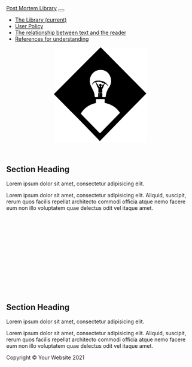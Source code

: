 <!DOCTYPE html>
<html lang="hu">

<head>

  <meta charset="utf-8">
  <meta name="viewport" content="width=device-width, initial-scale=1, shrink-to-fit=no">
  <meta name="description" content="">
  <meta name="Bánki Tamás" content="">

  <title>Full Width Pics - Post Mortem Library</title>

  <!-- Bootstrap core CSS -->
  <link href="vendor/bootstrap/css/bootstrap.min.css" rel="stylesheet">

  <!-- Custom styles for this template -->
  <link href="css/full-width-pics.css" rel="stylesheet">

</head>

<body>

  <!-- Navigation -->
  <nav class="navbar navbar-expand-lg navbar-dark bg-dark fixed-top">
    <div class="container">
      <a class="navbar-brand" href="#">Post Mortem Library</a>
      <button class="navbar-toggler" type="button" data-toggle="collapse" data-target="#navbarResponsive" aria-controls="navbarResponsive" aria-expanded="false" aria-label="Toggle navigation">
        <span class="navbar-toggler-icon"></span>
      </button>
      <div class="collapse navbar-collapse" id="navbarResponsive">
        <ul class="navbar-nav ml-auto">
          <li class="nav-item active">
            <a class="nav-link" href="#">The Library
              <span class="sr-only">(current)</span>
            </a>
          </li>
          <li class="nav-item">
            <a class="nav-link" href="#">User Policy</a>
          </li>
          <li class="nav-item">
            <a class="nav-link" href="#">The relationship between text and the reader</a>
          </li>
          <li class="nav-item">
            <a class="nav-link" href="#">References for understanding</a>
          </li>
        </ul>
      </div>
    </div>
  </nav>

  <!-- Header - set the background image for the header in the line below -->
  <header class="py-5 bg-image-full" style="background-image: url('https://unsplash.it/1900/1080?image=1076');">
    <img class="img-fluid d-block mx-auto" src="3 fejezet2.png" alt="">
  </header>

  <!-- Content section -->
  <section class="py-5">
    <div class="container">
      <h1>Section Heading</h1>
      <p class="lead">Lorem ipsum dolor sit amet, consectetur adipisicing elit.</p>
      <p>Lorem ipsum dolor sit amet, consectetur adipisicing elit. Aliquid, suscipit, rerum quos facilis repellat architecto commodi officia atque nemo facere eum non illo voluptatem quae delectus odit vel itaque amet.</p>
    </div>
  </section>

  <!-- Image element - set the background image for the header in the line below -->
  <div class="py-5 bg-image-full" style="background-image: url('https://unsplash.it/1900/1080?image=1081');">
    <!-- Put anything you want here! There is just a spacer below for demo purposes! -->
    <div style="height: 200px;"></div>
  </div>

  <!-- Content section -->
  <section class="py-5">
    <div class="container">
      <h1>Section Heading</h1>
      <p class="lead">Lorem ipsum dolor sit amet, consectetur adipisicing elit.</p>
      <p>Lorem ipsum dolor sit amet, consectetur adipisicing elit. Aliquid, suscipit, rerum quos facilis repellat architecto commodi officia atque nemo facere eum non illo voluptatem quae delectus odit vel itaque amet.</p>
    </div>
  </section>

  <!-- Footer -->
  <footer class="py-5 bg-dark">
    <div class="container">
      <p class="m-0 text-center text-white">Copyright &copy; Your Website 2021</p>
    </div>
    <!-- /.container -->
  </footer>

  <!-- Bootstrap core JavaScript -->
  <script src="vendor/jquery/jquery.min.js"></script>
  <script src="vendor/bootstrap/js/bootstrap.bundle.min.js"></script>

</body>

</html>
